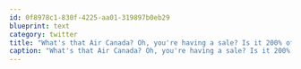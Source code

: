 ```yaml
---
id: 0f8978c1-830f-4225-aa01-319897b0eb29
blueprint: text
category: twitter
title: "What's that Air Canada? Oh, you're having a sale? Is it 200% off? That's what it's gonna take for me to fly with you guys."
caption: "What's that Air Canada? Oh, you're having a sale? Is it 200% off? That's what it's gonna take for me to fly with you guys."
---
```

